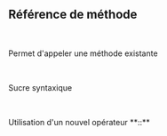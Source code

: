 ## Référence de méthode
<br>
<p>
Permet d'appeler une méthode existante
</p>
<br>
<p>
Sucre syntaxique
</p>
<br>
<p>
Utilisation d'un nouvel opérateur  **::**
</p>
<br>
